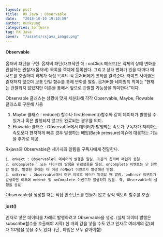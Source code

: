 ```yaml
---
layout: post
title:  RX Java : Observable
date:   "2018-10-10 19:10:59"
author: eunkyung
categories: Software
tag: RX Java
cover:  "/assets/rxjava_image.png"
---
```


#### Observable
옵저버 패턴을 구현. 옵저버 패턴(대표적인 예 : onClick 메소드)은 객체의 상태 변화를 관찰하는 관찰자(옵저버) 목록을 객체에 등록한다. 그리고 상태 변화가 있을 때마다 메서드를 호출하여 객체가 직접 목록의 각 옵저버에게 변화를 알려준다. 라이프 사이클은 존재하지 않으며 보통 단일 함수를 통해 변화를 알림. 옵저버블 네이밍의 의미는 "현재는 관찰되지 않았지만 이론을 통해서 앞으로 관찰할 가능성을 의미한다."이다.

Observable 클래스는 상황에 맞게 세분화해 각각 Observable, Maybe, Flowable 클래스로 구분해 사용

1. Maybe 클래스 : reduce() 함수나 firstElement()함수와 같이 데이터가 발행될 수 있거나 혹은 발행되지 않고도 완료되는 경우를 의미.
2. Flowable 클래스 : Observable에서 데이터가 발행되는 속도가 구독자가 처리하는 속도보다 현저하게 빠른 경우 발생하는 배압(Back pressure)이슈에 대응하는 기능을 추가로 제공.

Rxjava의 Observable은 세가지의 알림을 구독자에게 전달한다.
```
1. onNext : Observable이 데이터의 발행을 알림. 기존의 옵저버 패턴과 동일.
2. onComplete : 모든 데이터의 발행을 완료했음을 알림. onComplete 이벤트는 단 한번만 발생. 발생한 후에는 더 이상 noNext 이벤트가 발생해선 안됨. 
3. onError : Observable에서 어떤 이유로 에러가 발생할 때 알림. onError 이벤트가 발생하면 이후에 onNext 및 onComplete 이벤트가 발생하지 않음. 즉, Observable의 실행을 종료.
```
Observable을 생성할 때는 직접 인스턴스를 만들지 않고 정적 팩토리 함수를 호출.

#### just()
인자로 넣은 데이터를 차례로 발행하려고 Observable을 생성. (실제 데이터 발행은 subscribe함수를 호출해야 시작)
한 개의 값을 넣을 수도 있고 인자로 여러개의 값(최대 10개)을 넣을 수도 있다. (단 , 타입은 모두 같아야함)
